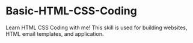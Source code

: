 # Basic-HTML-CSS-Coding
Learn HTML CSS Coding with me! This skill is used for building websites, HTML email templates, and application.
